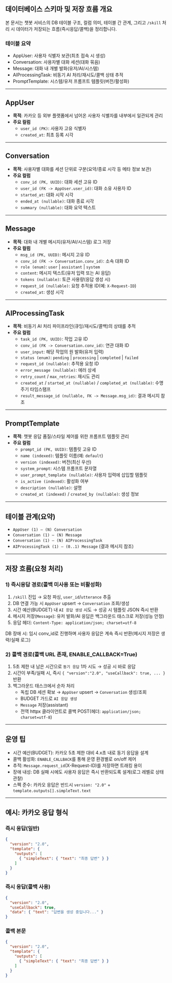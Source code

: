 ## 데이터베이스 스키마 및 저장 흐름 개요

본 문서는 챗봇 서비스의 DB 테이블 구조, 컬럼 의미, 테이블 간 관계, 그리고 `/skill` 처리 시 데이터가 저장되는 흐름(즉시응답/콜백)을 정리합니다.

### 테이블 요약

- AppUser: 사용자 식별자 보관(최초 접속 시 생성)
- Conversation: 사용자별 대화 세션(대화 묶음)
- Message: 대화 내 개별 발화(유저/AI/시스템)
- AIProcessingTask: 비동기 AI 처리/재시도/콜백 상태 추적
- PromptTemplate: 시스템/유저 프롬프트 템플릿(버전/활성화)

---

## AppUser

- **목적**: 카카오 등 외부 플랫폼에서 넘어온 사용자 식별자를 내부에서 일관되게 관리
- **주요 컬럼**
  - `user_id (PK)`: 사용자 고유 식별자
  - `created_at`: 최초 등록 시각

---

## Conversation

- **목적**: 사용자별 대화를 세션 단위로 구분(요약/종료 시각 등 메타 정보 보관)
- **주요 컬럼**
  - `conv_id (PK, UUID)`: 대화 세션 고유 ID
  - `user_id (FK -> AppUser.user_id)`: 대화 소유 사용자 ID
  - `started_at`: 대화 시작 시각
  - `ended_at (nullable)`: 대화 종료 시각
  - `summary (nullable)`: 대화 요약 텍스트

---

## Message

- **목적**: 대화 내 개별 메시지(유저/AI/시스템) 로그 저장
- **주요 컬럼**
  - `msg_id (PK, UUID)`: 메시지 고유 ID
  - `conv_id (FK -> Conversation.conv_id)`: 소속 대화 ID
  - `role (enum)`: `user` | `assistant` | `system`
  - `content`: 메시지 텍스트(유저 입력 또는 AI 응답)
  - `tokens (nullable)`: 토큰 사용량(응답 생성 시)
  - `request_id (nullable)`: 요청 추적용 ID(예: `X-Request-ID`)
  - `created_at`: 생성 시각

---

## AIProcessingTask

- **목적**: 비동기 AI 처리 파이프라인(큐잉/재시도/콜백)의 상태를 추적
- **주요 컬럼**
  - `task_id (PK, UUID)`: 작업 고유 ID
  - `conv_id (FK -> Conversation.conv_id)`: 연관 대화 ID
  - `user_input`: 해당 작업의 원 발화(유저 입력)
  - `status (enum)`: `pending` | `processing` | `completed` | `failed`
  - `request_id (nullable)`: 추적용 요청 ID
  - `error_message (nullable)`: 에러 상세
  - `retry_count` / `max_retries`: 재시도 관리
  - `created_at` / `started_at (nullable)` / `completed_at (nullable)`: 수명주기 타임스탬프
  - `result_message_id (nullable, FK -> Message.msg_id)`: 결과 메시지 참조

---

## PromptTemplate

- **목적**: 챗봇 응답 품질/스타일 제어를 위한 프롬프트 템플릿 관리
- **주요 컬럼**
  - `prompt_id (PK, UUID)`: 템플릿 고유 ID
  - `name (indexed)`: 템플릿 이름(예: `default`)
  - `version (indexed)`: 버전(최신 우선)
  - `system_prompt`: 시스템 프롬프트 문자열
  - `user_prompt_template (nullable)`: 사용자 입력에 삽입할 템플릿
  - `is_active (indexed)`: 활성화 여부
  - `description (nullable)`: 설명
  - `created_at (indexed)` / `created_by (nullable)`: 생성 정보

---

## 테이블 관계(요약)

- `AppUser (1) — (N) Conversation`
- `Conversation (1) — (N) Message`
- `Conversation (1) — (N) AIProcessingTask`
- `AIProcessingTask (1) — (0..1) Message` (결과 메시지 참조)

---

## 저장 흐름(요청 처리)

### 1) 즉시응답 경로(콜백 미사용 또는 비활성화)
1. `/skill` 진입 → 요청 파싱, `user_id`/`utterance` 추출
2. DB 연결 가능 시 `AppUser` upsert → `Conversation` 조회/생성
3. 시간 예산(BUDGET) 내 `AI 응답 생성` 시도 → 성공 시 템플릿 JSON 즉시 반환
4. 메시지 저장(`Message`): 유저 발화/AI 응답은 백그라운드 태스크로 저장(성능 안정)
5. 응답 헤더: `Content-Type: application/json; charset=utf-8`

DB 장애 시: 임시 conv_id로 진행하며 사용자 응답은 계속 즉시 반환(메시지 저장은 생략/실패 로그)

### 2) 콜백 경로(콜백 URL 존재, ENABLE_CALLBACK=True)
1. 5초 제한 내 남은 시간으로 `동기 응답` 1차 시도 → 성공 시 바로 응답
2. 시간이 부족/실패 시, 즉시 `{ "version":"2.0", "useCallback": true, ... }` 반환
3. 백그라운드 태스크에서 순차 처리
   - 독립 DB 세션 확보 → `AppUser` upsert → `Conversation` 생성/조회
   - BUDGET 가드로 `AI 응답 생성`
   - `Message` 저장(assistant)
   - 전역 httpx 클라이언트로 콜백 POST(헤더: `application/json; charset=utf-8`)

---

## 운영 팁

- 시간 예산(BUDGET): 카카오 5초 제한 대비 4.x초 내로 동기 응답을 설계
- 콜백 활성화: `ENABLE_CALLBACK`를 통해 운영 환경별로 on/off 제어
- 추적: `Message.request_id`(X-Request-ID)를 저장하면 트래킹 용이
- 장애 내성: DB 실패 시에도 사용자 응답은 즉시 반환되도록 설계(로그 레벨로 상태 관찰)
- 스펙 준수: 카카오 응답은 반드시 `version: "2.0"` + `template.outputs[].simpleText.text`

---

## 예시: 카카오 응답 형식

### 즉시 응답(일반)
```json
{
  "version": "2.0",
  "template": {
    "outputs": [
      { "simpleText": { "text": "최종 답변" } }
    ]
  }
}
```

### 즉시 응답(콜백 사용)
```json
{
  "version": "2.0",
  "useCallback": true,
  "data": { "text": "답변을 생성 중입니다..." }
}
```

### 콜백 본문
```json
{
  "version": "2.0",
  "template": {
    "outputs": [
      { "simpleText": { "text": "최종 답변" } }
    ]
  }
}
```


